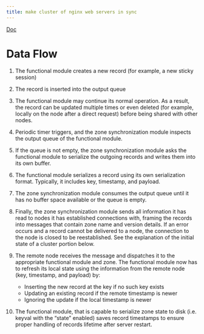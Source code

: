 ```yaml
---
title: make cluster of nginx web servers in sync
---
```



[Doc](https://docs.nginx.com/nginx/admin-guide/high-availability/zone_sync_details/)

# Data Flow
1. The functional module creates a new record (for example, a new sticky session)

2. The record is inserted into the output queue

3. The functional module may continue its normal operation. As a result, the record can be updated multiple times or even deleted (for example, locally on the node after a direct request) before being shared with other nodes.

4. Periodic timer triggers, and the zone synchronization module inspects the output queue of the functional module.

5. If the queue is not empty, the zone synchronization module asks the functional module to serialize the outgoing records and writes them into its own buffer.

6. The functional module serializes a record using its own serialization format. Typically, it includes key, timestamp, and payload.

7. The zone synchronization module consumes the output queue until it has no buffer space available or the queue is empty.

8. Finally, the zone synchronization module sends all information it has read to nodes it has established connections with, framing the records into messages that contain zone name and version details. If an error occurs and a record cannot be delivered to a node, the connection to the node is closed to be reestablished. See the explanation of the initial state of a cluster portion below.

9. The remote node receives the message and dispatches it to the appropriate functional module and zone. The functional module now has to refresh its local state using the information from the remote node (key, timestamp, and payload) by:
    - Inserting the new record at the key if no such key exists
    - Updating an existing record if the remote timestamp is newer
    - Ignoring the update if the local timestamp is newer

10. The functional module, that is capable to serialize zone state to disk (i.e. keyval with the “state” enabled) saves record timestamps to ensure proper handling of records lifetime after server restart.
